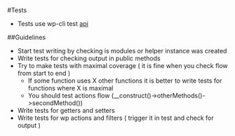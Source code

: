 #Tests
- Tests use wp-cli test [api](https://make.wordpress.org/core/handbook/testing/automated-testing/phpunit/)

##Guidelines
- Start test writing by checking is modules or helper instance was created
- Write tests for checking output in public methods
- Try to make tests with maximal coverage ( it is fine when you check flow from start to end )
	* If some function uses X other functions it
	    is better to write tests for functions where X is maximal
	* You should test actions flow (__construct()->otherMethods()->secondMethod())
- Write tests for getters and setters
- Write tests for wp actions and filters ( trigger it in test and check for output )

